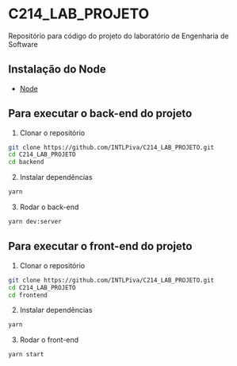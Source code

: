 # C214_LAB_PROJETO
Repositório para código do projeto do laboratório de Engenharia de Software

## Instalação do Node
- [Node](https://nodejs.org/en/)

## Para executar o back-end do projeto

1. Clonar o repositório
```bash
git clone https://github.com/INTLPiva/C214_LAB_PROJETO.git
cd C214_LAB_PROJETO
cd backend
```

2. Instalar dependências
```bash
yarn
```

3. Rodar o back-end
```bash
yarn dev:server
```
## Para executar o front-end do projeto

1. Clonar o repositório
```bash
git clone https://github.com/INTLPiva/C214_LAB_PROJETO.git
cd C214_LAB_PROJETO
cd frontend
```

2. Instalar dependências
```bash
yarn
```

3. Rodar o front-end
```bash
yarn start
```
